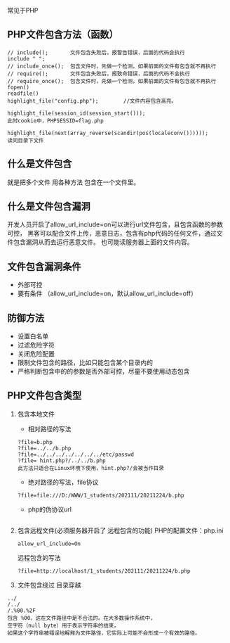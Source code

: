 常见于PHP

## PHP文件包含方法（函数）
```
// include();       文件包含失败后，报警告错误，后面的代码会执行
include " ";
// include_once();  包含文件时，先做一个检测，如果前面的文件有包含就不再执行
// require();       文件包含失败后，报致命错误，后面的代码不会执行
// require_once();  包含文件时，先做一个检测，如果前面的文件有包含就不再执行
fopen()
readfile()
highlight_file("config.php");        //文件内容包含高亮。

highlight_file(session_id(session_start()));
此时cookie中，PHPSESSID=flag.php

highlight_file(next(array_reverse(scandir(pos(localeconv())))));
读同目录下文件
```


## 什么是文件包含

就是把多个文件 用各种方法 包含在一个文件里。

## []()什么是文件包含漏洞

开发人员开启了allow_url_include=on可以进行url文件包含，且包含函数的参数可控，
黑客可以配合文件上传，恶意日志，包含有php代码的任何文件，通过文件包含漏洞从而去运行恶意文件。
也可能读服务器上面的文件内容。

## []()文件包含漏洞条件

* 外部可控
* 要有条件 （allow_url_include=on，默认allow_url_include=off）

## []()防御方法

* 设置白名单
* 过滤危险字符
* 关闭危险配置
* 限制文件包含的路径，比如只能包含某个目录内的
* 严格判断包含中的的参数是否外部可控，尽量不要使用动态包含

## []()PHP文件包含类型

1. 包含本地文件
   - 相对路径的写法
    ```
    ?file=b.php
    ?file=../../b.php  
    ?file=../../../../../../../etc/passwd  
    ?file= hint.php?/../../b.php  
    此方法只适合在Linux环境下使用，hint.php?/会被当作目录

    ```
    - 绝对路径的写法，file协议
    ```
   ?file=file:///D:/WWW/1_students/202111/20211224/b.php
    ```
    - php的伪协议url
    ```

    ```

2. 包含远程文件(必须服务器开启了 远程包含的功能)
    PHP的配置文件：php.ini
    ```
    allow_url_include=On
    ```
    远程包含的写法
    ```
    ?file=http://localhost/1_students/202111/20211224/b.php
    ```

3. 文件包含绕过
目录穿越
```
../
/../
/.%00.%2F
包含 %00，这在文件路径中是不合法的。在大多数操作系统中，
空字符（null byte）用于表示字符串的结束，
如果这个字符串被错误地解释为文件路径，它实际上可能不会形成一个有效的路径。
```


